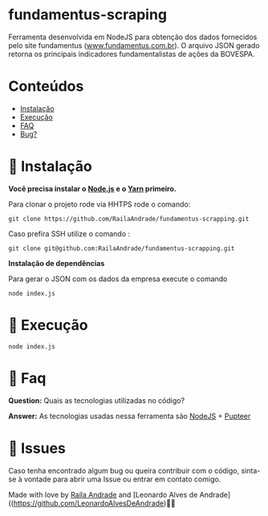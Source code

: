 # fundamentus-scraping
Ferramenta desenvolvida em NodeJS para obtenção dos dados fornecidos pelo site fundamentus (www.fundamentus.com.br). O arquivo JSON gerado retorna os principais indicadores fundamentalistas de ações da BOVESPA.



# Conteúdos

* [Instalação](#construction_worker-instalação)
* [Execução](#runner-execução)
* [FAQ](#postbox-faq)
* [Bug?](#bug-issues)




# :construction_worker: Instalação

**Você precisa instalar o [Node.js](https://nodejs.org/en/download/) e o [Yarn](https://yarnpkg.com/) primeiro.**

Para clonar o projeto rode via HHTPS rode o comando:

```git clone https://github.com/RailaAndrade/fundamentus-scrapping.git```

 Caso prefira SSH utilize o comando :

```git clone git@github.com:RailaAndrade/fundamentus-scrapping.git```

**Instalação de dependências**

 Para gerar o JSON com os dados da empresa execute o comando

```node index.js```


# :runner: Execução

```node index.js```

# :postbox: Faq

**Question:** Quais as tecnologias utilizadas no código?

**Answer:** As tecnologias usadas nessa ferramenta são [NodeJS](https://nodejs.org/en/) + [Pupteer](https://pptr.dev/) 
##

# :bug: Issues

Caso tenha encontrado algum bug ou queira contribuir com o código, sinta-se à vontade para abrir uma Issue ou entrar em contato comigo.


Made with love by [Raíla Andrade](https://github.com/RailaAndrade) and [Leonardo Alves de Andrade]((https://github.com/LeonardoAlvesDeAndrade)💜🚀

